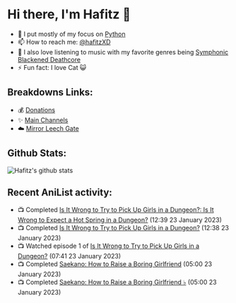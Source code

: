 # Hi there, I'm Hafitz 👋
- 🐍 I put mostly of my focus on [Python](https://python.org)
- 📫 How to reach me: [@hafitzXD](https://t.me/hafitzXD)
- 🎵 I also love listening to music with my favorite genres being [Symphonic Blackened Deathcore](https://youtu.be/qyYmS_iBcy4)
- ⚡ Fun fact: I love Cat 😺

## Breakdowns Links:
- 💰 [Donations](https://t.me/TheBreakdowns/2)
- ✨ [Main Channels](https://t.me/TheBreakdowns)
- ☁️ [Mirror Leech Gate](https://t.me/BreakdownsGate)

## Github Stats:
![Hafitz's github stats](https://github-readme-stats.vercel.app/api?username=breakdowns&show_icons=true&count_private=true&bg_color=00000000&text_color=777)

## Recent AniList activity:
<!-- ANILIST_ACTIVITY:start -->

-   📺 Completed [Is It Wrong to Try to Pick Up Girls in a Dungeon?: Is It Wrong to Expect a Hot Spring in a Dungeon?](https://anilist.co/anime/21660) (12:39 23 January 2023)
-   📺 Completed [Is It Wrong to Try to Pick Up Girls in a Dungeon?](https://anilist.co/anime/20920) (12:38 23 January 2023)
-   📺 Watched episode 1 of [Is It Wrong to Try to Pick Up Girls in a Dungeon?](https://anilist.co/anime/20920) (07:41 23 January 2023)
-   📺 Completed [Saekano: How to Raise a Boring Girlfriend](https://anilist.co/anime/20657) (05:00 23 January 2023)
-   📺 Completed [Saekano: How to Raise a Boring Girlfriend ♭](https://anilist.co/anime/21180) (05:00 23 January 2023)

<!-- ANILIST_ACTIVITY:end -->

